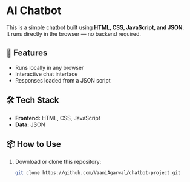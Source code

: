 # AI Chatbot

This is a simple chatbot built using **HTML, CSS, JavaScript, and JSON**.  
It runs directly in the browser — no backend required.

## 🚀 Features
- Runs locally in any browser
- Interactive chat interface
- Responses loaded from a JSON script

## 🛠 Tech Stack
- **Frontend:** HTML, CSS, JavaScript
- **Data:** JSON

## 📦 How to Use
1. Download or clone this repository:
   ```bash
   git clone https://github.com/VaaniAgarwal/chatbot-project.git
